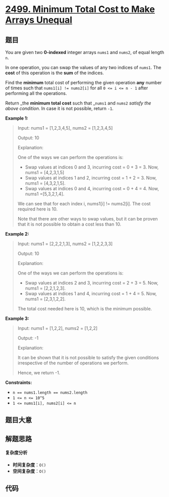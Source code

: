 # [2499. Minimum Total Cost to Make Arrays Unequal](https://leetcode.com/problems/minimum-total-cost-to-make-arrays-unequal/)

## 题目

You are given two **0-indexed** integer arrays `nums1` and `nums2`, of equal
length `n`.

In one operation, you can swap the values of any two indices of `nums1`. The
**cost** of this operation is the **sum** of the indices.

Find the **minimum** total cost of performing the given operation **any**
number of times such that `nums1[i] != nums2[i]` for all `0 <= i <= n - 1`
after performing all the operations.

Return _the **minimum total cost** such that _`nums1` and `nums2` _satisfy the
above condition_. In case it is not possible, return `-1`.

**Example 1:**

> Input: nums1 = [1,2,3,4,5], nums2 = [1,2,3,4,5]
>
> Output: 10
>
> Explanation:
>
> One of the ways we can perform the operations is:
>
> - Swap values at indices 0 and 3, incurring cost = 0 + 3 = 3. Now, nums1 = [4,2,3,1,5]
> - Swap values at indices 1 and 2, incurring cost = 1 + 2 = 3. Now, nums1 = [4,3,2,1,5].
> - Swap values at indices 0 and 4, incurring cost = 0 + 4 = 4. Now, nums1 =[5,3,2,1,4].
>
> We can see that for each index i, nums1[i] != nums2[i]. The cost required here is 10.
>
> Note that there are other ways to swap values, but it can be proven that it is not possible to obtain a cost less than 10.

**Example 2:**

> Input: nums1 = [2,2,2,1,3], nums2 = [1,2,2,3,3]
>
> Output: 10
>
> Explanation:
>
> One of the ways we can perform the operations is:
>
> - Swap values at indices 2 and 3, incurring cost = 2 + 3 = 5. Now, nums1 = [2,2,1,2,3].
> - Swap values at indices 1 and 4, incurring cost = 1 + 4 = 5. Now, nums1 = [2,3,1,2,2].
>
> The total cost needed here is 10, which is the minimum possible.

**Example 3:**

> Input: nums1 = [1,2,2], nums2 = [1,2,2]
>
> Output: -1
>
> Explanation:
>
> It can be shown that it is not possible to satisfy the given conditions irrespective of the number of operations we perform.
>
> Hence, we return -1.

**Constraints:**

- `n == nums1.length == nums2.length`
- `1 <= n <= 10^5`
- `1 <= nums1[i], nums2[i] <= n`

## 题目大意

## 解题思路

#### 复杂度分析

- **时间复杂度**：`O()`
- **空间复杂度**：`O()`

## 代码

```javascript

```
